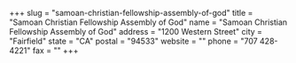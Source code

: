 +++
slug = "samoan-christian-fellowship-assembly-of-god"
title = "Samoan Christian Fellowship Assembly of God"
name = "Samoan Christian Fellowship Assembly of God"
address = "1200 Western Street"
city = "Fairfield"
state = "CA"
postal = "94533"
website = ""
phone = "707 428-4221"
fax = ""
+++
